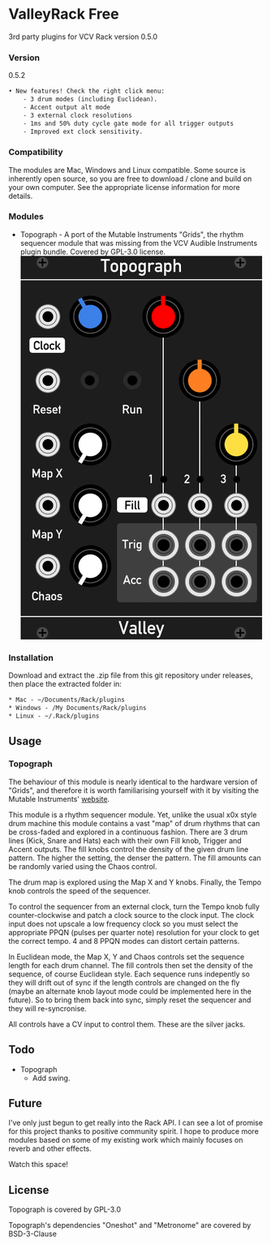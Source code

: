 # ValleyRack Free

3rd party plugins for VCV Rack version 0.5.0

### Version

0.5.2

    • New features! Check the right click menu:
        - 3 drum modes (including Euclidean).
        - Accent output alt mode
        - 3 external clock resolutions
        - 1ms and 50% duty cycle gate mode for all trigger outputs
        - Improved ext clock sensitivity.

### Compatibility

The modules are Mac, Windows and Linux compatible. Some source is inherently open source, so you are free to download / clone and build on your own computer. See the appropriate license information for more details.

### Modules

* Topograph - A port of the Mutable Instruments "Grids", the rhythm sequencer module that was missing from the VCV Audible Instruments plugin bundle. Covered by GPL-3.0 license.
![Topograph](./TopographImg.png)


### Installation

Download and extract the .zip file from this git repository under releases, then place the extracted folder in:

    * Mac - ~/Documents/Rack/plugins
    * Windows - /My Documents/Rack/plugins
    * Linux - ~/.Rack/plugins

## Usage

### Topograph

The behaviour of this module is nearly identical to the hardware version of "Grids", and therefore it is worth familiarising yourself with it by visiting the Mutable Instruments' [website](https://mutable-instruments.net/modules/grids/).

This module is a rhythm sequencer module. Yet, unlike the usual x0x style drum machine this module contains a vast "map" of drum rhythms that can be cross-faded and explored in a continuous fashion. There are 3 drum lines (Kick, Snare and Hats) each with their own Fill knob, Trigger and Accent outputs. The fill knobs control the density of the given drum line pattern. The higher the setting, the denser the pattern. The fill amounts can be randomly varied using the Chaos control.

The drum map is explored using the Map X and Y knobs. Finally, the Tempo knob controls the speed of the sequencer.

To control the sequencer from an external clock, turn the Tempo knob fully counter-clockwise and patch a clock source to the clock input. The clock input does not upscale a low frequency clock so you must select the appropriate PPQN (pulses per quarter note) resolution for your clock to get the correct tempo. 4 and 8 PPQN modes can distort certain patterns.

In Euclidean mode, the Map X, Y and Chaos controls set the sequence length for each drum channel. The fill controls then set the density of the sequence, of course Euclidean style. Each sequence runs indepently so they will drift out of sync if the length controls are changed on the fly (maybe an alternate knob layout mode could be implemented here in the future). So to bring them back into sync, simply reset the sequencer and they will re-syncronise.

All controls have a CV input to control them. These are the silver jacks.

## Todo
* Topograph
    * Add swing.

## Future

I've only just begun to get really into the Rack API. I can see a lot of promise for this project thanks to positive community spirit. I hope to produce more modules based on some of my existing work which mainly focuses on reverb and other effects.

Watch this space!

## License

Topograph is covered by GPL-3.0

Topograph's dependencies "Oneshot" and "Metronome" are covered by BSD-3-Clause
